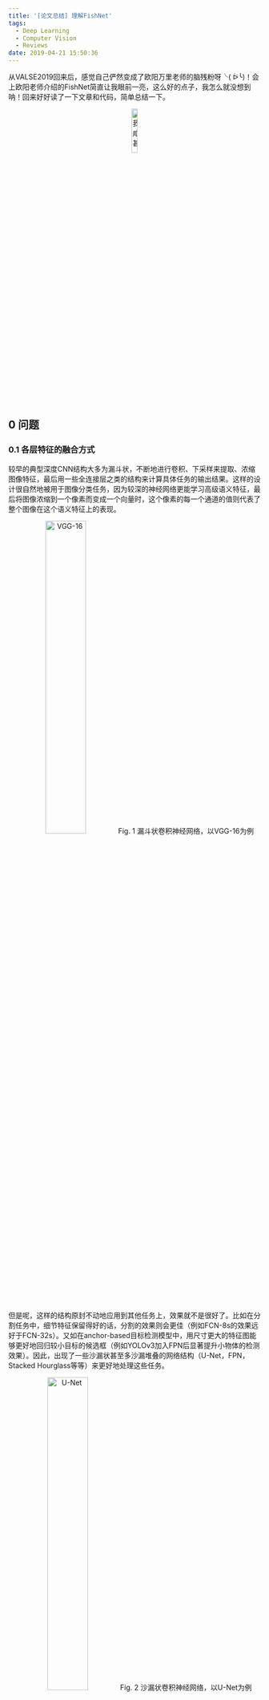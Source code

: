 ```yaml
---
title: '[论文总结] 理解FishNet'
tags:
  - Deep Learning
  - Computer Vision
  - Reviews
date: 2019-04-21 15:50:36
---
```


<script src='https://cdnjs.cloudflare.com/ajax/libs/mathjax/2.7.5/MathJax.js?config=TeX-MML-AM_CHTML' async></script>

从VALSE2019回来后，感觉自己俨然变成了欧阳万里老师的脑残粉呀╰( ᐖ╰)！会上欧阳老师介绍的FishNet简直让我眼前一亮，这么好的点子，我怎么就没想到呐！回来好好读了一下文章和代码，简单总结一下。

<div align="center" class="figure">
  <img src="/images/fishnet/fish.jpg" width="15%" alt="我咸甚，此鱼何能及也"/>

</div>

<!-- more -->

## 0 问题

### 0.1 各层特征的融合方式
较早的典型深度CNN结构大多为漏斗状，不断地进行卷积、下采样来提取、浓缩图像特征，最后用一些全连接层之类的结构来计算具体任务的输出结果。这样的设计很自然地被用于图像分类任务，因为较深的神经网络更能学习高级语义特征，最后将图像浓缩到一个像素而变成一个向量时，这个像素的每一个通道的值则代表了整个图像在这个语义特征上的表现。
<div align="center" class="figure"><img src="/images/fishnet/vgg.png" width="40%" alt="VGG-16">
Fig. 1 漏斗状卷积神经网络，以VGG-16为例

</div>

但是呢，这样的结构原封不动地应用到其他任务上，效果就不是很好了。比如在分割任务中，细节特征保留得好的话，分割的效果则会更佳（例如FCN-8s的效果远好于FCN-32s）。又如在anchor-based目标检测模型中，用尺寸更大的特征图能够更好地回归较小目标的候选框（例如YOLOv3加入FPN后显著提升小物体的检测效果）。因此，出现了一些沙漏状甚至多沙漏堆叠的网络结构（U-Net，FPN，Stacked Hourglass等等）来更好地处理这些任务。
<div align="center" class="figure"><img src="/images/fishnet/unet.png" width="40%" alt="U-Net">
    Fig. 2 沙漏状卷积神经网络，以U-Net为例

</div>

可以看到，类似这样的工作大多出于这样的一个想法：底层细节特征很重要，我们要把它融合到顶层语义特征里去。这样就有人问了：那语义特征是不是也能融合到细节特征里去，从而增强高分辨率特征图的效果呢？FishNet就做到了这样的融合，让网络最后一部分的各个分辨率的特征图中的底层、中层、顶层特征（作者原话为pixel-level, region-level, image-level）都能“你中有我，我中有你”。

### 0.2 梯度反向传播的阻碍
在ResNet中，作者用一种巧妙的办法让较浅的层也能得到有效的梯度信息——在每层层的输出上加一个identity mapping。也就是该层的输入\\(x_l\\)、下一层的输入\\(x_{l+1}\\)以及本层的运算\\(\mathcal{F}\(x, \mathcal{W}_l\)\\)之间的关系是$$x_{l+1}=x_l+\mathcal{F}(x_l, \mathcal{W_l})$$
再下一层的话：
$$x_{l+2}=x_l + \mathcal{F}(x_l, \mathcal{W_l}) + \mathcal{F}(x_{l+1}, \mathcal{W_{l+1}})$$
要是一直写到最后一层\\(x_L\\)：
$$x_{L}=x_l+\sum_{i=l}^{L-1}\mathcal{F}(x_i, \mathcal{W_i})$$
那么梯度反传时则有：
$$\begin{split}
\frac{\partial{\mathcal{E}}}{\partial{x_l}} & = \frac{\partial{\mathcal{E}}}{\partial{x_L}}\frac{\partial{x_L}}{\partial{x_l}}\\\\
& = \frac{\partial{\mathcal{E}}}{\partial{x_L}}\Big(1+\frac{\partial{}}{\partial{x_l}}\sum_{i=l}^{L-1}\mathcal{F}(x_i,\mathcal{W}_i)\Big)
\end{split}$$

然而现实是：因为中间涉及了几次下采样，采样后的特征图尺寸发生了变化，这时，那个恒等映射\\(x\\)上不得不加一个\\(\mathcal{M}(x)\\)（一般为一个\\((1\times 1)\\)尺寸的卷积，作者称之为I-conv，即Isolated convolution）来改变尺寸和通道数。因此，不是每一层都能保证简单的\\(x_{l+1}=x_l+\mathcal{F}(x_l, \mathcal{W_l})\\)，上边的梯度公式也只是一种理想情况而已。
<div align="center" class="figure"><img src="/images/fishnet/bottleneck_alter.png" width="50%" alt="Bottlenecks in ResNet">
    Fig. 3 ResNet中，理想的Bottleneck模块与现实中某些Bottleneck模块

</div>

在ResNet本身里面倒还好。到了FPN甚至Stacked Hourglass中，这样的I-conv在每次特征图融合时都被使用，这就有点违背ResNet保持梯度有效反传的初衷了。而FishNet在这种情况下采用了一种更“平滑”的方式使得梯度反传受到的影响降到最低。
<div align="center" class="figure"><img src="/images/fishnet/fish_block.png" width="36%" alt="Bottlenecks in FishNet">
    Fig. 4 FishNet中涉及采样的Bottleneck模块（除tail部分外）

</div>


## 1 整体方案
妙啊（👏）！那我们就来看一眼FishNet的全貌：
<div align="center" class="figure"><img src="/images/fishnet/fishnet.png" width="70%" alt="FishNet">
    Fig. 5 FishNet

</div>

<!--这才是真正的Fishnet！（斜眼
<div align="center" class="figure">
<img src="/images/fishnet/real_fishnet.png" width="40%" alt="">
</div>
-->

<s>整条鱼</s>整个FishNet由三部分构成：tail（尾巴），body（躯干）和head（头）。tail部分之前，图像先过了三层卷积层，初步从\\(\(224\times 225 \times 3\)\\)尺寸的原图像提取出\\(\(56\times 56 \times 64\)\\)尺寸的特征图。作者把不同阶段内同一分辨率的特征图分为同一个stage，\\(\(56\times 56\)\\)的是stage 1，\\(\(28\times 28\)\\)的是stage 2，\\(\(14\times 14\)\\)的是stage 3，\\(\(7\times 7\)\\)的是stage 4。因为分辨率相同，三个部分的特征图可以不用上/下采样而直接在channel维度上concat起来。

tail部分就是一个漏斗状的网络，涉及三次最大池化，每次池化前，最后一个卷积层输出的特征图被留下来供body部分使用。这一部分的结果就是经典的漏斗状网络，作者使用的是一个三阶段的ResNet。tail部分的最后，作者用了一个Squeeze-Excitation模块\[2\]，先把\\(\(7\times 7 \times 512\)\\)尺寸的特征图用Global Average Pooling再加几个卷积层（实际上和全连接层并无本质区别）映射成一个\\(\(1\times 1\times 512\)\\)的向量，再把这个向量的每一个值作为一个权重，乘到之前\\(\(7\times 7\times 512\)\\)的特征图对应的通道上去。

body部分像FPN一样不断地用上采样来放大特征图，同时融合之前tail部分保留下来的同一分辨率的特征。

head部分则是FishNet的独创性工作，它像是body部分的反过程。以往的沙漏形网络将高层语义特征用来精化低层细节特征，而head网络反其道而行之，又用精化过的低层细节特征反过来精化高层特征。这样，再次采样得到的高层特征的质量被有效提高。

## 2 实现细节
### 2.1 网络参数
FishNet-99整体的各个部分的参数见下表。

| Part-Stage |       Input shape      |      Output shape      | Bottlenecks | I-convs | Convs in total|
|:----------:|:----------------------:|:----------------------:|:-----------:|:-------:|:-------------:|
|   Input    | \\(3\times 224 \times 224\\) | \\(64\times 56 \times 56\\)  | \\(0\\) | \\(0\\) | \\(3\\) |
|   Tail-1   | \\(64\times 56 \times 56\\)  | \\(128\times 28 \times 28\\) | \\(2\\) | \\(1\\) | \\(7\\) |
|   Tail-2   | \\(128\times 28 \times 28\\) | \\(256\times 14 \times 14\\) | \\(2\\) | \\(1\\) | \\(7\\) |
|   Tail-3   | \\(256\times 14 \times 14\\) | \\(512\times 7 \times 7\\)   | \\(6\\) | \\(1\\) |\\(19\\) |
|  SE-block  | \\(512\times 7 \times 7\\)   | \\(512\times 7 \times 7\\)   | \\(2\\) | \\(1\\) |\\(11\\) |
|   Body-3   | \\(512\times 7 \times 7\\)   | \\(256\times 14 \times 14\\) | \\(1 + 1\\) | \\(0\\) | \\(6\\) |
|   Body-2   | \\(\(512+256\)\times 14 \times 14\\) | \\(384\times 28 \times 28\\) | \\(1 + 1\\) | \\(0\\) | \\(6\\) |
|   Body-1   | \\(\(384+128\)\times 28 \times 28\\) | \\(256\times 56 \times 56\\) | \\(1 + 1\\) | \\(0\\) | \\(6\\) |
|   Head-1   | \\(\(256+64\)\times 56 \times 56\\)  | \\(320\times 28 \times 28\\) | \\(1 + 1\\) | \\(0\\) | \\(6\\) |
|   Head-2   | \\(\(320+512\)\times 28 \times 28\\) | \\(832\times 14 \times 14\\) | \\(2 + 1\\) | \\(0\\) | \\(9\\) |
|   Head-3   | \\(\(832+768\)\times 14 \times 14\\) | \\(1600\times 7 \times 7\\)  | \\(2 + 4\\) | \\(0\\) | \\(18\\) |
| Score-Conv | \\(\(1600+512\)\times 7 \times 7\\)| \\(1056\times 7 \times 7\\)  | \\(0\\) | \\(0\\) | \\(1\\) |
|  Score-FC  | \\(1056\times 7 \times 7\\)| \\(1000\times 1 \times 1\\)  | \\(0\\) | \\(0\\) | \\(1\\) |

说明：
  + 第一列的Tail-1代表Tail部分的stage \\(1\\)。
  + Body-3至Head-3的Bottleneck模块数量包括两种：网络主干上的和特征图迁移模块上的。迁移模块用于将上一部分同一stage的特征图进行变换。

FishNet-150的参数见下表，与FishNet-99相比而言只是各个部分Bottleneck块的数量不同，没有太大差异。

| Part-Stage |       Input shape      |      Output shape      | Bottlenecks | I-convs | Convs in total|
|:----------:|:----------------------:|:----------------------:|:-----------:|:-------:|:-------------:|
|   Input    | \\(3\times 224 \times 224\\) | \\(64\times 56 \times 56\\)  | \\(0\\) | \\(0\\) | \\(3\\) |
|   Tail-1   | \\(64\times 56 \times 56\\)  | \\(128\times 28 \times 28\\) | \\(2\\) | \\(1\\) | \\(7\\) |
|   Tail-2   | \\(128\times 28 \times 28\\) | \\(256\times 14 \times 14\\) | \\(4\\) | \\(1\\) |\\(13\\) |
|   Tail-3   | \\(256\times 14 \times 14\\) | \\(512\times 7 \times 7\\)   | \\(8\\) | \\(1\\) |\\(25\\) |
|  SE-block  | \\(512\times 7 \times 7\\)   | \\(512\times 7 \times 7\\)   | \\(4\\) | \\(1\\) |\\(17\\) |
|   Body-3   | \\(512\times 7 \times 7\\)   | \\(256\times 14 \times 14\\) | \\(2 + 2\\) | \\(0\\) |\\(12\\) |
|   Body-2   | \\(\(512+256\)\times 14 \times 14\\) | \\(384\times 28 \times 28\\) | \\(2 + 2\\) | \\(0\\) | \\(12\\) |
|   Body-1   | \\(\(384+128\)\times 28 \times 28\\) | \\(256\times 56 \times 56\\) | \\(2 + 2\\) | \\(0\\) | \\(12\\) |
|   Head-1   | \\(\(256+64\)\times 56 \times 56\\)  | \\(320\times 28 \times 28\\) | \\(2 + 2\\) | \\(0\\) | \\(12\\) |
|   Head-2   | \\(\(320+512\)\times 28 \times 28\\) | \\(832\times 14 \times 14\\) | \\(2 + 2\\) | \\(0\\) | \\(12\\) |
|   Head-3   | \\(\(832+768\)\times 14 \times 14\\) | \\(1600\times 7 \times 7\\)  | \\(4 + 4\\) | \\(0\\) | \\(24\\) |
| Score-Conv | \\(\(1600+512\)\times 7 \times 7\\)| \\(1056\times 7 \times 7\\)  | \\(0\\) | \\(0\\) | \\(1\\) |
|  Score-FC  | \\(1056\times 7 \times 7\\)| \\(1000\times 1 \times 1\\)  | \\(0\\) | \\(0\\) | \\(1\\) |

tail，body和head三部分的主要成分都是Bottleneck模块，即下表所示的结构：

|    Layer  |          Type          |     Output channels    |   Kernel Size   |
|:---------:|:----------------------:|:----------------------:|:---------------:|
|(shortcut) | (take shortcut)        |           -            |        -        |
|   relu    | ReLU                   |           \\(C\\)            |        -        |
|    bn1    | Batch Normalization    |           \\(C\\)            |        -        |
|   conv1   | Convolution            |        \\(C / 4\\)           | \\(1\times 1\\) |
|    bn2    | Batch Normalization    |        \\(C / 4\\)           |        -        |
|   conv2   | Convolution            |        \\(C / 4\\)           | \\(3\times 3\\) |
|    bn3    | Batch Normalization    |        \\(C / 4\\)           |        -        |
|   conv3   | Convolution            |          \\(C'\\)            | \\(1\times 1\\) |
|(addition) | (add shortcut)         |          \\(C'\\)            |        -        |

在tail部分的每一个stage中，第一个Bottleneck模块会涉及通道数的变化（即\\(C'\neq C\\)）。这时shortcut需要经过一个卷积层来变换identity mapping的通道数。因此，这三个shortcut上依旧无法避免使用Isolated convolution。在SE-block中也存在类似的情况。而在head部分中，尽管特征图仍在不断地下采样，其通道数并没有被改变，所以不需要使用这样的Isolated convolution来干扰梯度的直接反传（direct back-propagation）。

（PS：可是我数了数，FishNet-99里有100个卷积，FishNet-150里有151个卷积呀😂？个人猜测是因为Score-FC层不应该算在FishNet主干内？对了，虽然它叫做FC层，但作者代码里还是用卷积层的形式定义的哦。因为\\(7\times 7\\)尺寸的特征图过了一层Global Average Pooling变成了\\(1\times 1\\)尺寸，所以它本质上变成了一个长度为通道数的向量。）

### 2.2 采样&精化模块
从body部分的stage 3开始直到head部分的stage3，每个stage的特征图将与之前部分的特征图融合（也就是图中的红色虚线和红框所表示的内容）。为了保证梯度直接反传，作者设计了UR-block (Upsampling & Refinement) 和DR-block (Downsampling & Refinement) 来“保持和精化”（preserve and refine）各个部分的特征。

#### 2.2.1 上采样&精化（UR）模块
上边提到，FishNet中的stage号不是从浅到深依次增大的，而是与特征图的尺度相对应。设tail部分和body部分的stage \\(s\\)的**第一层**输出特征分别为\\(x^t_s\\)和\\(x^b_s\\)，则\\(x^t_s\\)和\\(x^b_s\\)的宽度和高度应该是一致的（尽管通道数可能不同）。\\(x^t_s\\)经过一个迁移模块\\(\mathcal{T}(x)\\)（transferring block，同样是带shortcut的Bottleneck模块）后与\\(x^b_s\\)进行连接构成融合的特征图\\(\widetilde{x}^b_s\\):
$$\widetilde{x}^b_s = concat(x^b_s, \mathcal{T}(x^t_s))$$

\\(\widetilde{x}^b_s\\)将继续作为body部分的stage \\(s\\)中后面的卷积层\\(\mathcal{M}(x)\\)的输入。同时，为了梯度的直接反传，另有一条恒等映射与\\(\mathcal{M}(\widetilde{x}^b_s)\\)相加。这里的思路与ResNet中\\(\mathcal{H}(x)=x+\mathcal{F}(x)\\)是一致的：
$$\widetilde{x}'^b_s = r(\widetilde{x}^b_s) + \mathcal{M}(\widetilde{x}^b_s)$$

在body部分的stage 1中，\\(\mathcal{M}(x)\\)的输出值通道数与\\(x\\)相同，此时\\(r(x)\\)即为\\(x\\)。而stage 2和stage 1中，由于\\(\mathcal{M}(x)\\)中通道数会产生变化（在作者代码中，通道数减半，\\(k=2\\)），所以这里的\\(r(x)\\)需要起到缩小通道数（channel-wise reduction）的作用。**还是为了梯度直接反传**，这里甚至没有使用\\((1\times 1)\\)的卷积来变换通道数，而是直接把每\\(k\\)个通道求和（element-wise summation）而压缩成一个通道。\\(\widetilde{x}’^b_s\\)再进行一下上采样就成为body部分下一个stage（即stage \\(s-1\\)）的输入了：
$$x^b_{s-1}=up(\widetilde{x}'^b_s)$$

<div align="center" class="figure"><img src="/images/fishnet/ur.png" width="20%" alt="Upsampling & Refinement blocks">
    Fig. 6 上采样&精化模块

</div>

（PS：为什么这里不用\\((1\times 1)\\)卷积，而前面tail部分要用呢？个人猜测是因为tail部分要扩大通道数而不得不用这样的方式。或许在tail部分使用与这里的\\(r(x)\\)相反的过程——通过把每个通道duplicate一下来达成通道数增加一倍的效果也能work呢？有兴趣的可以试一下。）

#### 2.2.2 下采样&精化（DR）模块
head部分的下采样&精化模块比上采样&精化模块更加简单，因为这里所有的\\(\mathcal{M}(x)\\)都不会导致通道数的变化，UR模块用于的\\(r(x)\\)也就不需要了。其他的公式与UR模块基本相同：
$$\widetilde{x}^b_s = concat(x^b_s, \mathcal{T}(x^t_s)) \\\\
\widetilde{x}'^b_s = \widetilde{x}^b_s + \mathcal{M}(\widetilde{x}^b_s) \\\\
x^b_{s+1}=down(\widetilde{x}'^b_s)$$

<div align="center" class="figure"><img src="/images/fishnet/dr.png" width="20%" alt="Downsampling & Refinement blocks">
    Fig. 7 下采样&精化模块

</div>

## 3 经验总结
### 3.1 低层特征对高层特征的加强
漏斗状卷积网络里，较浅卷积层中的特征往往是较简单、像素级的特征，而更深的卷积层中的特征由于感受域较大，是更抽象、泛化的特征。由于FishNet中上采样、下采样的存在，直接以“浅层”“深层”特征来区分不同分辨率的特征似乎并不妥当。因此，这里我用“低层特征”来指代分辨率较大、较具体的特征，用“高层特征”指代分辨率较小、抽象程度较高，或者说“浓缩程度”较高的特征。

分类任务里，图像通过一个漏斗状的卷积网络即可回归出它的类别；检测任务里，通过用高层特征加强低层特征的方式可以有效提升检测效果；如果反过来再用低层特征增强高层特征，网络则可同时被用于图像级、区域级和像素级的不同任务。
### 3.2 避免Isolated Convolution
尽量避免在shortcut上使用I-conv。FishNet除了tail部分在涉及通道数变化的残差模块上使用了I-conv外，在body和head部分的融合时都避免使用I-conv，从而最大限度地保证了梯度的直接反传。
### 3.3 上采样的方式
上采样方式的选择上，尽可能**不使用带权值的反卷积**，而是用最近邻插值等方式。此举同样是为了保证梯度的直接反传。
### 3.4 下采样的方式
**用kernel尺寸为\\(\(2\times 2\)\\)、stride也为\\(2\\)的MaxPooling进行下采样**与其他几种典型的下采样方式相比，效果更好。用来对(diao)比(da)的另外几种下采样方式包括：
  + 最后一层卷积stride=\\(2\\)（干扰了梯度直接反传）
  + kernel size=\\(\(3\times 3\)\\)、stride=\\(2\\)的MaxPooling（滑动窗口有交叠，扰乱了结构信息）
  + kernel size=\\(\(3\times 3\)\\)、stride=\\(2\\)的AveragePooling（原文没讲，个人认为与最后一层卷积加stride=\\(2\\)效果类似）

## 4 个人感悟
“老僧三十年前，未参禅时，见山是山，见水是水。

及至后来亲见知识，有个入处，见山不是山，见水不是水。

而今得个休歇处，依前见山只是山，见水只是水。

大众，这三般见解，是同是别，有人缁素得出。” 

——吉州青原惟信禅师[3]

FishNet的思想，似乎与这三重境界有什么关联？池化，插值，融合，再池化，再融合，这个过程，仿佛一个人脑海中对知识的建构、解构和重构的过程。

我在初识某些新事物时，由于对它还没有形成充分的了解，只是大致地形成了一个印象。比如十多年前，“屏幕，主机，鼠标，键盘”，这就是我脑海中一台计算机的样子，所谓“计算机科学”，在当时的自己看来也不过是用一些软件写写文档画画图之类的工作。

随着学习的逐渐深入，我从一个使用者成为了一个开发者后，关注点也不断地深入、细化：当看到一个网页的动效，我想到按F12看看它是怎么用js实现的，想到这个异步请求是怎么响应的，想到网络请求的TCP报文是怎样的，想到报文是如何经历一系列路由器传输到服务器的。在对计算机的了解不断深入的过程中，我却又对它产生了一种陌生感——这门科学还藏有多少的奥秘，其中是否有些我甚至还无法想象？

至于再将学习深入下去我会对计算机产生怎样的认识，才疏学浅，尚不得而知。也许某一天我会恍然大悟——哦，原来计算机科学就是这个样子的呀。

## 5 参考文献
[1] [Sun S, Pang J, Shi J, et al. Fishnet: A versatile backbone for image, region, and pixel level prediction[C]//Advances in Neural Information Processing Systems. 2018: 754-764.](http://papers.nips.cc/paper/7356-fishnet-a-versatile-backbone-for-image-region-and-pixel-level-prediction.pdf)

[2] [Hu J, Shen L, Sun G. Squeeze-and-excitation networks[C]//Proceedings of the IEEE conference on computer vision and pattern recognition. 2018: 7132-7141.](http://openaccess.thecvf.com/content_cvpr_2018/papers/Hu_Squeeze-and-Excitation_Networks_CVPR_2018_paper.pdf)

[3] [瞿汝稷. 指月录[M]. 出版信息不详. 卷二十八 六祖下第十四世](http://www.shixiu.net/wenhua/tuijian/zyl/4802.html)

<style type="text/css" rel="stylesheet">
.markdown-body p {
    text-indent: 2em
}   
</style>
